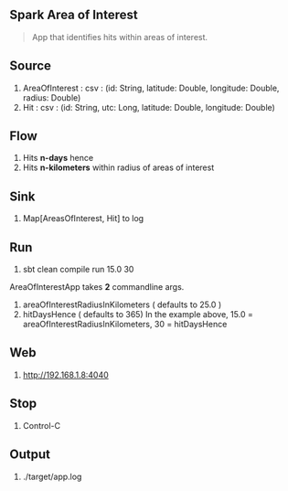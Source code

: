 Spark Area of Interest
----------------------
>App that identifies hits within areas of interest.

Source
------
1. AreaOfInterest : csv : (id: String, latitude: Double, longitude: Double, radius: Double)
2. Hit : csv : (id: String, utc: Long, latitude: Double, longitude: Double)

Flow
----
1. Hits **n-days** hence
2. Hits **n-kilometers** within radius of areas of interest

Sink
----
1. Map[AreasOfInterest, Hit] to log

Run
---
1. sbt clean compile run 15.0 30

AreaOfInterestApp takes **2** commandline args.
1. areaOfInterestRadiusInKilometers ( defaults to 25.0 )
2. hitDaysHence ( defaults to 365)
In the example above, 15.0 = areaOfInterestRadiusInKilometers, 30 = hitDaysHence

Web
---
1. http://192.168.1.8:4040

Stop
----
1. Control-C
 
Output
------
1. ./target/app.log